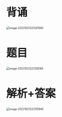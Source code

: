 # 背诵

<img src="https://cvp.oss-cn-shanghai.aliyuncs.com/picgo/202310212212655.png" alt="image-20231021221241580" style="zoom:50%;" />



# 题目

<img src="https://cvp.oss-cn-shanghai.aliyuncs.com/picgo/202310212212229.png" alt="image-20231021221258165" style="zoom:50%;" />



# 解析+答案

<img src="https://cvp.oss-cn-shanghai.aliyuncs.com/picgo/202310212213058.png" alt="image-20231021221315940" style="zoom:50%;" />



